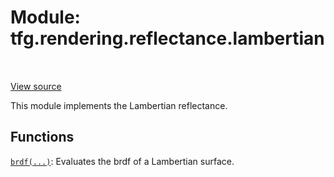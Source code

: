 <div itemscope itemtype="http://developers.google.com/ReferenceObject">
<meta itemprop="name" content="tfg.rendering.reflectance.lambertian" />
<meta itemprop="path" content="Stable" />
</div>

# Module: tfg.rendering.reflectance.lambertian

<!-- Insert buttons and diff -->

<table class="tfo-notebook-buttons tfo-api" align="left">
</table>

<a target="_blank" href="https://github.com/tensorflow/graphics/blob/master/tensorflow_graphics/rendering/reflectance/lambertian.py">View source</a>



This module implements the Lambertian reflectance.



## Functions

[`brdf(...)`](../../../tfg/rendering/reflectance/lambertian/brdf.md): Evaluates the brdf of a Lambertian surface.

